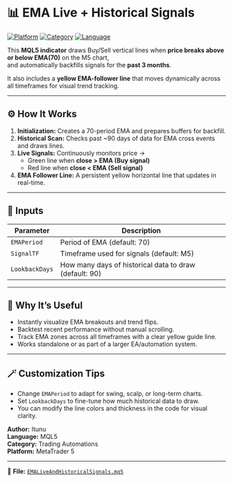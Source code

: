 # 📊 EMA Live + Historical Signals
[![Platform](https://img.shields.io/badge/Platform-MetaTrader%205-blue?logo=metatrader)]()
[![Category](https://img.shields.io/badge/Type-Trading%20Automation-green)]()
[![Language](https://img.shields.io/badge/Language-MQL5-lightgrey)]()

This **MQL5 indicator** draws Buy/Sell vertical lines when **price breaks above or below EMA(70)** on the M5 chart,  
and automatically backfills signals for the **past 3 months**.  

It also includes a **yellow EMA-follower line** that moves dynamically across all timeframes for visual trend tracking.

---

## ⚙️ How It Works
1. **Initialization:** Creates a 70-period EMA and prepares buffers for backfill.  
2. **Historical Scan:** Checks past ~90 days of data for EMA cross events and draws lines.  
3. **Live Signals:** Continuously monitors price →  
   - Green line when **close > EMA (Buy signal)**  
   - Red line when **close < EMA (Sell signal)**  
4. **EMA Follower Line:** A persistent yellow horizontal line that updates in real-time.

---

## 🧩 Inputs
| Parameter | Description |
|------------|-------------|
| `EMAPeriod` | Period of EMA (default: 70) |
| `SignalTF` | Timeframe used for signals (default: M5) |
| `LookbackDays` | How many days of historical data to draw (default: 90) |

---

## 🧠 Why It’s Useful
- Instantly visualize EMA breakouts and trend flips.  
- Backtest recent performance without manual scrolling.  
- Track EMA zones across all timeframes with a clear yellow guide line.  
- Works standalone or as part of a larger EA/automation system.

---

## 🪄 Customization Tips
- Change `EMAPeriod` to adapt for swing, scalp, or long-term charts.  
- Set `LookbackDays` to fine-tune how much historical data to draw.  
- You can modify the line colors and thickness in the code for visual clarity.


**Author:** Itunu  
**Language:** MQL5  
**Category:** Trading Automations  
**Platform:** MetaTrader 5  

---

📁 **File:** [`EMALiveAndHistoricalSignals.mq5`](./EMALiveAndHistoricalSignals.mq5)
